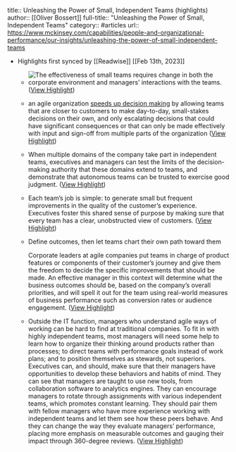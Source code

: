 title:: Unleashing the Power of Small, Independent Teams (highlights)
author:: [[Oliver Bossert]]
full-title:: "Unleashing the Power of Small, Independent Teams"
category:: #articles
url:: https://www.mckinsey.com/capabilities/people-and-organizational-performance/our-insights/unleashing-the-power-of-small-independent-teams

- Highlights first synced by [[Readwise]] [[Feb 13th, 2023]]
	- ![The effectiveness of small teams requires change in both the corporate environment and managers’ interactions with the teams.](https://www.mckinsey.com/~/media/mckinsey/business%20functions/people%20and%20organizational%20performance/our%20insights/unleashing%20the%20power%20of%20small%20independent%20teams/svgz-unleashing-the-power-ex1.svgz) ([View Highlight](https://read.readwise.io/read/01gs5b6d47z8s0gv52pa80pjbp))
	- an agile organization [speeds up decision making](https://www.mckinsey.com/capabilities/people-and-organizational-performance/our-insights/untangling-your-organizations-decision-making) by allowing teams that are closer to customers to make day-to-day, small-stakes decisions on their own, and only escalating decisions that could have significant consequences or that can only be made effectively with input and sign-off from multiple parts of the organization ([View Highlight](https://read.readwise.io/read/01gs5b7b53md0r6bragqzd4swn))
	- When multiple domains of the company take part in independent teams, executives and managers can test the limits of the decision-making authority that these domains extend to teams, and demonstrate that autonomous teams can be trusted to exercise good judgment. ([View Highlight](https://read.readwise.io/read/01gs5b7zhavmw5abdwzvk0pp24))
	- Each team’s job is simple: to generate small but frequent improvements in the quality of the customer’s experience. Executives foster this shared sense of purpose by making sure that every team has a clear, unobstructed view of customers. ([View Highlight](https://read.readwise.io/read/01gs5b98m3he2e0s6vkra33c17))
	- Define outcomes, then let teams chart their own path toward them
	  
	  Corporate leaders at agile companies put teams in charge of product features or components of their customer’s journey and give them the freedom to decide the specific improvements that should be made. An effective manager in this context will determine what the business outcomes should be, based on the company’s overall priorities, and will spell it out for the team using real-world measures of business performance such as conversion rates or audience engagement. ([View Highlight](https://read.readwise.io/read/01gs5b9tjwf09vj863jed3y44t))
	- Outside the IT function, managers who understand agile ways of working can be hard to find at traditional companies. To fit in with highly independent teams, most managers will need some help to learn how to organize their thinking around products rather than processes; to direct teams with performance goals instead of work plans; and to position themselves as stewards, not superiors. Executives can, and should, make sure that their managers have opportunities to develop these behaviors and habits of mind. They can see that managers are taught to use new tools, from collaboration software to analytics engines. They can encourage managers to rotate through assignments with various independent teams, which promotes constant learning. They should pair them with fellow managers who have more experience working with independent teams and let them see how these peers behave. And they can change the way they evaluate managers’ performance, placing more emphasis on measurable outcomes and gauging their impact through 360-degree reviews. ([View Highlight](https://read.readwise.io/read/01gs5bazvxe05tyfmcgeffwm2f))
